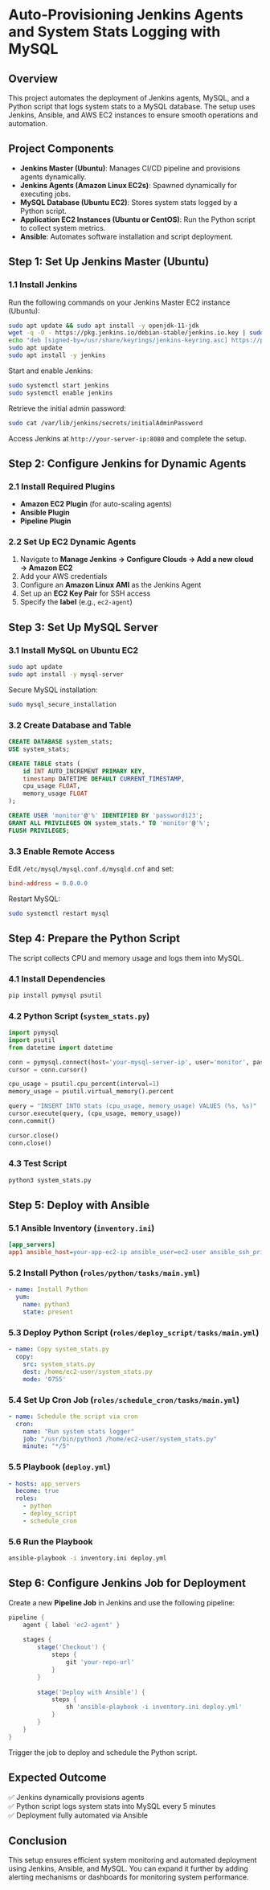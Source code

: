 # Auto-Provisioning Jenkins Agents and System Stats Logging with MySQL

## Overview
This project automates the deployment of Jenkins agents, MySQL, and a Python script that logs system stats to a MySQL database. The setup uses Jenkins, Ansible, and AWS EC2 instances to ensure smooth operations and automation.

## Project Components
- **Jenkins Master (Ubuntu)**: Manages CI/CD pipeline and provisions agents dynamically.
- **Jenkins Agents (Amazon Linux EC2s)**: Spawned dynamically for executing jobs.
- **MySQL Database (Ubuntu EC2)**: Stores system stats logged by a Python script.
- **Application EC2 Instances (Ubuntu or CentOS)**: Run the Python script to collect system metrics.
- **Ansible**: Automates software installation and script deployment.

## Step 1: Set Up Jenkins Master (Ubuntu)
### 1.1 Install Jenkins
Run the following commands on your Jenkins Master EC2 instance (Ubuntu):
```bash
sudo apt update && sudo apt install -y openjdk-11-jdk
wget -q -O - https://pkg.jenkins.io/debian-stable/jenkins.io.key | sudo tee /usr/share/keyrings/jenkins-keyring.asc
echo "deb [signed-by=/usr/share/keyrings/jenkins-keyring.asc] https://pkg.jenkins.io/debian-stable binary/" | sudo tee /etc/apt/sources.list.d/jenkins.list
sudo apt update
sudo apt install -y jenkins
```
Start and enable Jenkins:
```bash
sudo systemctl start jenkins
sudo systemctl enable jenkins
```
Retrieve the initial admin password:
```bash
sudo cat /var/lib/jenkins/secrets/initialAdminPassword
```
Access Jenkins at `http://your-server-ip:8080` and complete the setup.

## Step 2: Configure Jenkins for Dynamic Agents
### 2.1 Install Required Plugins
- **Amazon EC2 Plugin** (for auto-scaling agents)
- **Ansible Plugin**
- **Pipeline Plugin**

### 2.2 Set Up EC2 Dynamic Agents
1. Navigate to **Manage Jenkins → Configure Clouds → Add a new cloud → Amazon EC2**
2. Add your AWS credentials
3. Configure an **Amazon Linux AMI** as the Jenkins Agent
4. Set up an **EC2 Key Pair** for SSH access
5. Specify the **label** (e.g., `ec2-agent`)

## Step 3: Set Up MySQL Server
### 3.1 Install MySQL on Ubuntu EC2
```bash
sudo apt update
sudo apt install -y mysql-server
```
Secure MySQL installation:
```bash
sudo mysql_secure_installation
```
### 3.2 Create Database and Table
```sql
CREATE DATABASE system_stats;
USE system_stats;

CREATE TABLE stats (
    id INT AUTO_INCREMENT PRIMARY KEY,
    timestamp DATETIME DEFAULT CURRENT_TIMESTAMP,
    cpu_usage FLOAT,
    memory_usage FLOAT
);

CREATE USER 'monitor'@'%' IDENTIFIED BY 'password123';
GRANT ALL PRIVILEGES ON system_stats.* TO 'monitor'@'%';
FLUSH PRIVILEGES;
```
### 3.3 Enable Remote Access
Edit `/etc/mysql/mysql.conf.d/mysqld.cnf` and set:
```ini
bind-address = 0.0.0.0
```
Restart MySQL:
```bash
sudo systemctl restart mysql
```

## Step 4: Prepare the Python Script
The script collects CPU and memory usage and logs them into MySQL.
### 4.1 Install Dependencies
```bash
pip install pymysql psutil
```
### 4.2 Python Script (`system_stats.py`)
```python
import pymysql
import psutil
from datetime import datetime

conn = pymysql.connect(host='your-mysql-server-ip', user='monitor', password='password123', database='system_stats')
cursor = conn.cursor()

cpu_usage = psutil.cpu_percent(interval=1)
memory_usage = psutil.virtual_memory().percent

query = "INSERT INTO stats (cpu_usage, memory_usage) VALUES (%s, %s)"
cursor.execute(query, (cpu_usage, memory_usage))
conn.commit()

cursor.close()
conn.close()
```
### 4.3 Test Script
```bash
python3 system_stats.py
```

## Step 5: Deploy with Ansible
### 5.1 Ansible Inventory (`inventory.ini`)
```ini
[app_servers]
app1 ansible_host=your-app-ec2-ip ansible_user=ec2-user ansible_ssh_private_key_file=~/.ssh/your-key.pem
```
### 5.2 Install Python (`roles/python/tasks/main.yml`)
```yaml
- name: Install Python
  yum:
    name: python3
    state: present
```
### 5.3 Deploy Python Script (`roles/deploy_script/tasks/main.yml`)
```yaml
- name: Copy system_stats.py
  copy:
    src: system_stats.py
    dest: /home/ec2-user/system_stats.py
    mode: '0755'
```
### 5.4 Set Up Cron Job (`roles/schedule_cron/tasks/main.yml`)
```yaml
- name: Schedule the script via cron
  cron:
    name: "Run system stats logger"
    job: "/usr/bin/python3 /home/ec2-user/system_stats.py"
    minute: "*/5"
```
### 5.5 Playbook (`deploy.yml`)
```yaml
- hosts: app_servers
  become: true
  roles:
    - python
    - deploy_script
    - schedule_cron
```
### 5.6 Run the Playbook
```bash
ansible-playbook -i inventory.ini deploy.yml
```

## Step 6: Configure Jenkins Job for Deployment
Create a new **Pipeline Job** in Jenkins and use the following pipeline:
```groovy
pipeline {
    agent { label 'ec2-agent' }
    
    stages {
        stage('Checkout') {
            steps {
                git 'your-repo-url'
            }
        }
        
        stage('Deploy with Ansible') {
            steps {
                sh 'ansible-playbook -i inventory.ini deploy.yml'
            }
        }
    }
}
```
Trigger the job to deploy and schedule the Python script.

## Expected Outcome
✅ Jenkins dynamically provisions agents  
✅ Python script logs system stats into MySQL every 5 minutes  
✅ Deployment fully automated via Ansible  

## Conclusion
This setup ensures efficient system monitoring and automated deployment using Jenkins, Ansible, and MySQL. You can expand it further by adding alerting mechanisms or dashboards for monitoring system performance.
